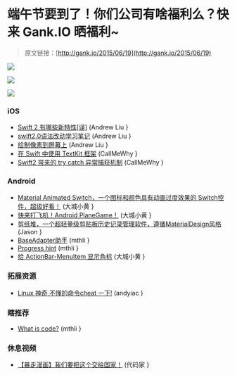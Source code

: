 # 端午节要到了！你们公司有啥福利么？快来 Gank.IO 晒福利~ 

> 原文链接：[http://gank.io/2015/06/19](http://gank.io/2015/06/19)

![](http://ww3.sinaimg.cn/large/7a8aed7bgw1et95oadpnjj20qo0hs0vk.jpg)

![](http://ww3.sinaimg.cn/large/7a8aed7bgw1et95pe5r3jj20hs0qoju8.jpg)

![](http://ww2.sinaimg.cn/large/610dc034gw1et98ligk9hj20mw0cr3zo.jpg)

### iOS

* [Swift 2 有哪些新特性[译]](http://www.jianshu.com/p/2dc639b2675a) (Andrew Liu }
* [swift2.0语法改动学习笔记](https://github.com/colourful987/swift2.0_PlaygroundStudyNote) (Andrew Liu }
* [绘制像素到屏幕上](http://objccn.io/issue) (Andrew Liu }
* [在 Swift 中使用 TextKit 框架](http://www.devtalking.com/articles/text) (CallMeWhy }
* [Swift2 带来的 try catch 异常捕获机制](http://christiantietze.de/posts/2015/06/exception) (CallMeWhy }

### Android

* [Material Animated Switch，一个图标和颜色具有动画过度效果的 Switch控件，超级好看！](https://github.com/glomadrian/material) (大城小黄 }
* [快来打飞机！Android PlaneGame！](https://github.com/nuptboyzhb/newplanegame) (大城小黄 }
* [剪纸堆，一个超轻量级剪贴板历史记录管理软件，遵循MaterialDesign风格](https://github.com/heruoxin/Clip) (Jason }
* [BaseAdapter助手](https://github.com/JoanZapata/base) (mthli }
* [Progress hint](https://github.com/techery/progresshint) (mthli }
* [给 ActionBar-MenuItem 显示角标](https://github.com/mikepenz/Android) (大城小黄 }

### 拓展资源

* [Linux 神奇,不懂的命令cheat 一下!](https://github.com/chrisallenlane/cheat/tree/master/cheat/autocompletion) (andyiac }

### 瞎推荐

* [What is code?](https://github.com/BloombergMedia/whatiscode) (mthli }

### 休息视频

* [【暴走漫画】我们要把这个交给国家！](http://v.youku.com/v_show/id_XMTI2NTUxOTg0MA==.html) (代码家 }

